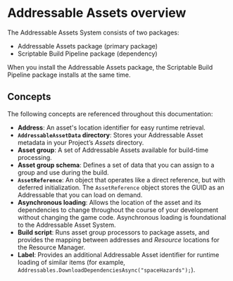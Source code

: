 # Addressable Assets overview
The Addressable Assets System consists of two packages:

* Addressable Assets package (primary package)
* Scriptable Build Pipeline package (dependency)

When you install the Addressable Assets package, the Scriptable Build Pipeline package installs at the same time.

## Concepts
The following concepts are referenced throughout this documentation:

* **Address**: An asset's location identifier for easy runtime retrieval.
* **`AddressableAssetData` directory**: Stores your Addressable Asset metadata in your Project’s _Assets_ directory.
* **Asset group**: A set of Addressable Assets available for build-time processing.
* **Asset group schema**: Defines a set of data that you can assign to a group and use during the build.
* **`AssetReference`**: An object that operates like a direct reference, but with deferred initialization. The `AssetReference` object stores the GUID as an Addressable that you can load on demand.
* **Asynchronous loading**: Allows the location of the asset and its dependencies to change throughout the course of your development without changing the game code. Asynchronous loading is foundational to the Addressable Asset System.
* **Build script**: Runs asset group processors to package assets, and provides the mapping between addresses and _Resource_ locations for the Resource Manager.
* **Label**: Provides an additional Addressable Asset identifier for runtime loading of similar items (for example, `Addressables.DownloadDependenciesAsync("spaceHazards");`).
